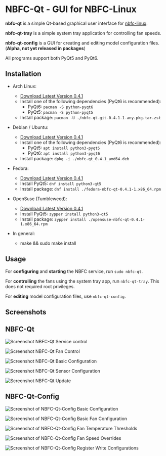 NBFC-Qt - GUI for NBFC-Linux
============================

**nbfc-qt** is a simple Qt-based graphical user interface for [nbfc-linux](https://github.com/nbfc-linux/nbfc-linux).

**nbfc-qt-tray** is a simple system tray application for controlling fan speeds.

**nbfc-qt-config** is a GUI for creating and editing model configuration files. (**Alpha, not yet released in packages**)

All programs support both PyQt5 and PyQt6.

Installation
------------

- Arch Linux:
  - [Download Latest Version 0.4.1](https://github.com/nbfc-linux/nbfc-qt/releases/download/0.4.1/nbfc-qt-git-0.4.1-1-any.pkg.tar.zst)
  - Install one of the following dependencies (PyQt6 is recommended):
    - PyQt6: `pacman -S python-pyqt6`
    - PyQt5: `pacman -S python-pyqt5`
  - Install package: `pacman -U ./nbfc-qt-git-0.4.1-1-any.pkg.tar.zst`

- Debian / Ubuntu:
  - [Download Latest Version 0.4.1](https://github.com/nbfc-linux/nbfc-qt/releases/download/0.4.1/nbfc-qt_0.4.1_amd64.deb)
  - Install one of the following dependencies (PyQt6 is recommended):
    - PyQt5: `apt install python3-pyqt5`
    - PyQt6: `apt install python3-pyqt6`
  - Install package: `dpkg -i ./nbfc-qt_0.4.1_amd64.deb`

- Fedora:
  - [Download Latest Version 0.4.1](https://github.com/nbfc-linux/nbfc-qt/releases/download/0.4.1/fedora-nbfc-qt-0.4.1-1.x86_64.rpm)
  - Install PyQt5: `dnf install python3-qt5`
  - Install package: `dnf install ./fedora-nbfc-qt-0.4.1-1.x86_64.rpm`

- OpenSuse (Tumbleweed):
  - [Download Latest Version 0.4.1](https://github.com/nbfc-linux/nbfc-qt/releases/download/0.4.1/opensuse-nbfc-qt-0.4.1-1.x86_64.rpm)
  - Install PyQt5: `zypper install python3-qt5`
  - Install package: `zypper install ./opensuse-nbfc-qt-0.4.1-1.x86_64.rpm`

- In general:
  - make && sudo make install

Usage
-----

For **configuring** and **starting** the NBFC service, run `sudo nbfc-qt`.

For **controlling** the fans using the system tray app, run `nbfc-qt-tray`. This does not required root privileges.

For **editing** model configuration files, use `nbfc-qt-config`.

Screenshots
-----------

## NBFC-Qt

![Screenshot NBFC-Qt Service control](http://nbfc-linux.github.io/img/nbfc-qt/nbfc-qt-service.png)

![Screenshot NBFC-Qt Fan Control](http://nbfc-linux.github.io/img/nbfc-qt/nbfc-qt-fans.png)

![Screenshot NBFC-Qt Basic Configuration](http://nbfc-linux.github.io/img/nbfc-qt/nbfc-qt-basic.png)

![Screenshot NBFC-Qt Sensor Configuration](http://nbfc-linux.github.io/img/nbfc-qt/nbfc-qt-sensors.png)

![Screenshot NBFC-Qt Update](http://nbfc-linux.github.io/img/nbfc-qt/nbfc-qt-update.png)

## NBFC-Qt-Config

![Screenshot of NBFC-Qt-Config Basic Configuration](http://nbfc-linux.github.io/img/nbfc-qt-config/nbfc-qt-config-basic.png)

![Screenshot of NBFC-Qt-Config Basic Fan Configuration](http://nbfc-linux.github.io/img/nbfc-qt-config/nbfc-qt-config-fan-basic.png)

![Screenshot of NBFC-Qt-Config Fan Temperature Thresholds](http://nbfc-linux.github.io/img/nbfc-qt-config/nbfc-qt-config-fan-temperature-thresholds.png)

![Screenshot of NBFC-Qt-Config Fan Speed Overrides](http://nbfc-linux.github.io/img/nbfc-qt-config/nbfc-qt-config-fan-speed-overrides.png)

![Screenshot of NBFC-Qt-Config Register Write Configurations](http://nbfc-linux.github.io/img/nbfc-qt-config/nbfc-qt-config-register-write-configurations.png)

